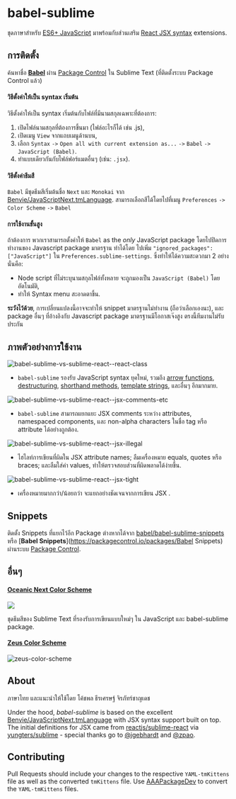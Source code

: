 # babel-sublime

ชุดภาษาสำหรับ [ES6+ JavaScript](http://kangax.github.io/compat-table/es6/) มาพร้อมกับส่วนเสริม [React JSX syntax](http://facebook.github.io/react/docs/jsx-in-depth.html) extensions.

## การติดตั้ง

ค้นหาชื่อ [**Babel**](https://packagecontrol.io/packages/Babel) ผ่าน [Package Control](https://packagecontrol.io/) ใน Sublime Text (ที่ติดตั้งระบบ Package Control แล้ว)

#### วิธีตั้งค่าให้เป็น syntax เริ่มต้น

วิธีตั้งค่าให้เป็น syntax เริ่มต้นกับไฟล์ที่มีนามสกุลเฉพาะที่ต้องการ:
  1. เปิดไฟล์นามสกุลที่ต้องการขึ้นมา (ไฟล์อะไรก็ได้ เช่น .js),
  2. เปิดเมนู `View` จากแถบเมนูด้านบน,
  3. เลือก `Syntax` `->` `Open all with current extension as...` `->` `Babel` `->` `JavaScript (Babel)`.
  4. ทำแบบเดียวกันกับไฟล์ฟอร์แมตอื่นๆ  (เช่น: `.jsx`).

#### วิธีตั้งค่าธีมสี

`Babel` มีชุดธีมสีเริ่มต้นชื่อ `Next` และ `Monokai` จาก [Benvie/JavaScriptNext.tmLanguage](https://github.com/Benvie/JavaScriptNext.tmLanguage). สามารถเลือกสีได้โดยไปที่เมนู `Preferences` `->` `Color Scheme` `->` `Babel`

#### การใช้งานขั้นสูง

ถ้าต้องการ พวกเราสามารถตั้งค่าให้  `Babel` as the _only_ JavaScript package โดยไปปิดการทำงานของ Javascript package มาตรฐาน
ทำได้โดย ไปเพิ่ม `"ignored_packages": ["JavaScript"]` ใน `Preferences.sublime-settings`. 
ซึ่งทำให้ได้ความสะดวกมา 2 อย่างนั่นคือ:
  * Node script ที่ไม่ระบุนามสกุลไฟล์ทั้งหลาย จะถูกมองเป็น `JavaScript (Babel)` โดยอัตโนมัติ,
  * ทำให้ Syntax menu สะอาดตาขึ้น.

**ระวังไว้ด้วย**, การเปลี่ยนแปลงนี้อาจจะทำให้ snippet มาตรฐานไม่ทำงาน (ถือว่าเลือกเองนะ), และ package อื่นๆ ที่อ้างอิงกับ Javascript package มาตรฐานมีโอกาสเจ๊งสูง ตรงนี้ทีมงานไม่รับประกัน

## ภาพตัวอย่างการใช้งาน

![babel-sublime-vs-sublime-react--react-class](https://raw.githubusercontent.com/babel/babel-sublime/45c7d37/screenshots/compare-react-class@2x.png)

* `babel-sublime` รองรับ JavaScript syntax ยุคใหม่, รวมถึง [arrow functions](https://developer.mozilla.org/en-US/docs/Web/JavaScript/Reference/Functions/Arrow_functions), [destructuring](https://developer.mozilla.org/en-US/docs/Web/JavaScript/Reference/Operators/Destructuring_assignment), [shorthand methods](https://developer.mozilla.org/en-US/docs/Web/JavaScript/Reference/Functions/Method_definitions), [template strings](https://developer.mozilla.org/en-US/docs/Web/JavaScript/Reference/template_strings), และอื่นๆ อีกมากมาย.

![babel-sublime-vs-sublime-react--jsx-comments-etc](https://raw.githubusercontent.com/babel/babel-sublime/9a6e85f/screenshots/compare-jsx-comments-etc@2x.png)

* `babel-sublime` สามารถแยกแยะ JSX comments ระหว่าง attributes, namespaced components, และ non-alpha characters ในชื่อ tag หรือ attribute ได้อย่างถูกต้อง.

![babel-sublime-vs-sublime-react--jsx-illegal](https://raw.githubusercontent.com/babel/babel-sublime/9a6e85f/screenshots/compare-jsx-illegal@2x.png)

* ไฮไลท์การเขียนที่ผิดใน JSX attribute names; ลืมเครื่องหมาย equals, quotes หรือ braces; และลืมใส่ค่า values, ทำให้ตรวจสอบส่วนที่ผิดพลาดได้ง่ายขึ้น.

![babel-sublime-vs-sublime-react--jsx-tight](https://raw.githubusercontent.com/babel/babel-sublime/9a6e85f/screenshots/compare-jsx-tight@2x.png)

* เครื่องหมายมากกว่า/น้อยกว่า จะแยกอย่างชัดเจนจากการเขียน JSX .

## Snippets

ติดตั้ง Snippets ที่แยกไว้อีก Package ต่างหากได้จาก [babel/babel-sublime-snippets](https://github.com/babel/babel-sublime-snippets) หรือ [**Babel Snippets**](https://packagecontrol.io/packages/Babel Snippets) ผ่านระบบ [Package Control](https://packagecontrol.io/).

## อื่นๆ

#### [Oceanic Next Color Scheme](https://github.com/voronianski/oceanic-next-theme)

[![](https://raw.githubusercontent.com/voronianski/babel-sublime/master/screenshots/oceanic-next.png)](https://github.com/voronianski/oceanic-next-theme)

ชุดธีมสีของ Sublime Text ที่รองรับการเขียนแบบใหม่ๆ ใน JavaScript และ babel-sublime package.

#### [Zeus Color Scheme](https://github.com/zaynali53/Zeus-Theme)

![zeus-color-scheme](https://raw.githubusercontent.com/zaynali53/Zeus-Theme/master/Zeus-Color-Scheme.PNG)

## About

ภาษาไทย และแนะนำให้ใช้โดย โค้ชพล ธีรเศรษฐ์ จิรภัทร์ชาญเดช

Under the hood, _babel-sublime_ is based on the excellent [Benvie/JavaScriptNext.tmLanguage](https://github.com/Benvie/JavaScriptNext.tmLanguage) with JSX syntax support built on top. The initial definitions for JSX came from [reactjs/sublime-react](https://github.com/reactjs/sublime-react) via [yungters/sublime](https://github.com/yungsters/sublime.git) - special thanks go to [@jgebhardt](https://github.com/jgebhardt) and [@zpao](https://github.com/zpao).

## Contributing

Pull Requests should include your changes to the respective `YAML-tmKittens` file as well as the converted `tmKittens` file. Use [AAAPackageDev](https://github.com/SublimeText/AAAPackageDev) to convert the `YAML-tmKittens` files.
